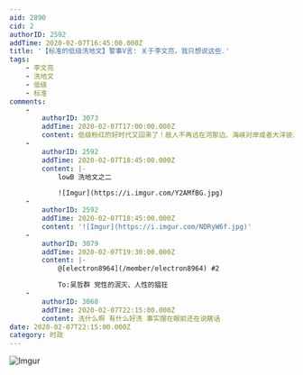 ```yaml
---
aid: 2890
cid: 2
authorID: 2592
addTime: 2020-02-07T16:45:00.000Z
title: '【标准的低级洗地文】警事V言: 关于李文亮，我只想说这些.'
tags:
    - 李文亮
    - 洗地文
    - 低级
    - 标准
comments:
    -
        authorID: 3073
        addTime: 2020-02-07T17:00:00.000Z
        content: 低级粉红的好时代又回来了！敌人不再远在河那边、海峡对岸或者大洋彼岸了，而是澎湃、新京、财新。
    -
        authorID: 2592
        addTime: 2020-02-07T18:45:00.000Z
        content: |-
            lowB 洗地文之二

            ![Imgur](https://i.imgur.com/Y2AMfBG.jpg)
    -
        authorID: 2592
        addTime: 2020-02-07T18:45:00.000Z
        content: '![Imgur](https://i.imgur.com/NDRyW6f.jpg)'
    -
        authorID: 3079
        addTime: 2020-02-07T19:30:00.000Z
        content: |-
            @[electron8964](/member/electron8964) #2

            To:吴哲群 党性的泯灭、人性的猖狂
    -
        authorID: 3068
        addTime: 2020-02-07T22:15:00.000Z
        content: 洗什么啊 有什么好洗 事实摆在眼前还在说瞎话
date: 2020-02-07T22:15:00.000Z
category: 时政
---
```


![Imgur](https://i.imgur.com/UO98IE9.jpg)
